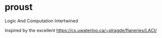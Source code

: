 # proust
Logic And Computation Intertwined

Inspired by the excellent https://cs.uwaterloo.ca/~plragde/flaneries/LACI/
